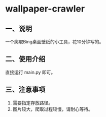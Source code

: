 # wallpaper-crawler
## 一、说明

一个爬取Bing桌面壁纸的小工具，花10分钟写的。

## 二、使用介绍

直接运行 main.py 即可。

## 三、注意事项

1. 需要指定存放路径。
2. 图片较大，爬取过程较慢，请耐心等待。

